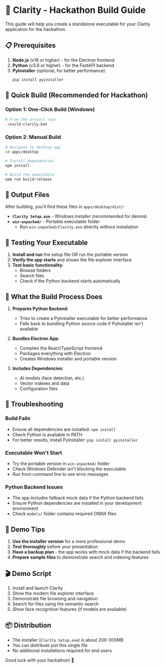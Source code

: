 # 🚀 Clarity - Hackathon Build Guide

This guide will help you create a standalone executable for your Clarity application for the hackathon.

## 📋 Prerequisites

1. **Node.js** (v18 or higher) - for the Electron frontend
2. **Python** (v3.8 or higher) - for the FastAPI backend
3. **PyInstaller** (optional, for better performance):
   ```bash
   pip install pyinstaller
   ```

## 🎯 Quick Build (Recommended for Hackathon)

### Option 1: One-Click Build (Windows)
```bash
# From the project root
.\build-clarity.bat
```

### Option 2: Manual Build
```bash
# Navigate to desktop app
cd apps/desktop

# Install dependencies
npm install

# Build the executable
npm run build:release
```

## 📁 Output Files

After building, you'll find these files in `apps/desktop/dist/`:

- **`Clarity Setup.exe`** - Windows installer (recommended for demos)
- **`win-unpacked/`** - Portable executable folder
  - Run `win-unpacked/Clarity.exe` directly without installation

## 🧪 Testing Your Executable

1. **Install and run** the setup file OR run the portable version
2. **Verify the app starts** and shows the file explorer interface
3. **Test basic functionality**:
   - Browse folders
   - Search files
   - Check if the Python backend starts automatically

## 🔧 What the Build Process Does

1. **Prepares Python Backend**: 
   - Tries to create a PyInstaller executable for better performance
   - Falls back to bundling Python source code if PyInstaller isn't available

2. **Bundles Electron App**:
   - Compiles the React/TypeScript frontend
   - Packages everything with Electron
   - Creates Windows installer and portable version

3. **Includes Dependencies**:
   - AI models (face detection, etc.)
   - Vector indexes and data
   - Configuration files

## 🐛 Troubleshooting

### Build Fails
- Ensure all dependencies are installed: `npm install`
- Check Python is available in PATH
- For better results, install PyInstaller: `pip install pyinstaller`

### Executable Won't Start
- Try the portable version in `win-unpacked/` folder
- Check Windows Defender isn't blocking the executable
- Run from command line to see error messages

### Python Backend Issues
- The app includes fallback mock data if the Python backend fails
- Ensure Python dependencies are installed in your development environment
- Check `models/` folder contains required ONNX files

## 📝 Demo Tips

1. **Use the installer version** for a more professional demo
2. **Test thoroughly** before your presentation
3. **Have a backup plan** - the app works with mock data if the backend fails
4. **Prepare sample files** to demonstrate search and indexing features

## 🎬 Demo Script

1. Install and launch Clarity
2. Show the modern file explorer interface
3. Demonstrate file browsing and navigation
4. Search for files using the semantic search
5. Show face recognition features (if models are available)

## 📦 Distribution

- The installer (`Clarity Setup.exe`) is about 200-300MB
- You can distribute just this single file
- No additional installations required for end users

Good luck with your hackathon! 🎉
